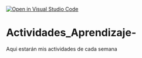 [![Open in Visual Studio Code](https://classroom.github.com/assets/open-in-vscode-c66648af7eb3fe8bc4f294546bfd86ef473780cde1dea487d3c4ff354943c9ae.svg)](https://classroom.github.com/online_ide?assignment_repo_id=8478556&assignment_repo_type=AssignmentRepo)
# Actividades_Aprendizaje-
Aqui estarán mis actividades de cada semana

